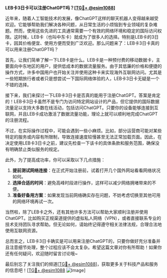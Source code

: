 **LEB卡3日卡可以注册ChatGPT吗？[[TG💪+ @esim1088](https://t.me/s/esim1088)]**

近年来，随着人工智能技术的发展，像ChatGPT这样的聊天机器人变得越来越受欢迎。它能够帮助我们解决各种问题，从日常生活的小烦恼到专业领域的复杂难题。然而，使用这些先进的工具通常需要一个有效的网络环境和稳定的国际访问权限。这时候，LEB卡（也叫中东卡）就成为了很多人的选择。特别是LEB卡的3日卡，因其价格便宜、使用方便而受到广泛欢迎。那么问题来了：LEB卡3日卡真的可以用来注册ChatGPT吗？

首先，让我们简单了解一下LEB卡是什么。LEB卡是一种预付费的移动数据卡，主要面向中东地区的用户，提供低成本的数据流量服务。由于其低廉的价格和便捷的操作方式，许多中国用户也开始关注并使用这种卡来实现海外互联网访问。尤其是一些短期旅行者或者只是想尝试一下国际网络体验的人，LEB卡3日卡无疑是一个不错的选择。

接下来，我们来探讨一下LEB卡3日卡是否真的能用于注册ChatGPT。答案是肯定的！LEB卡3日卡虽然不是专门为访问特定网站设计的产品，但它提供的国际数据流量足以支持大多数在线活动，包括访问ChatGPT。只要你的设备能够连接到互联网，并且LEB卡成功激活了数据流量功能，理论上就可以顺利地完成ChatGPT的注册流程。

不过，在实际操作过程中，可能会遇到一些小麻烦。比如，部分运营商可能对某些特定的服务或内容有所限制，导致连接速度较慢甚至无法正常加载页面。因此，在决定使用LEB卡3日卡之前，建议先检查一下该卡的具体条款和服务范围，确保没有明确禁止类似服务的规定。

此外，为了提高成功率，你可以采取以下几点措施：
1. **提前测试网络连接**：在正式开始注册前，试着打开几个国外网站看看网络状况如何。
2. **选择合适的时间**：避免高峰时段进行操作，这样可以减少网络拥堵带来的不便。
3. **准备好备用方案**：如果发现当前网络确实存在问题，不妨考虑切换至其他可用的网络环境再试一次。

当然啦，除了LEB卡之外，还有其他许多方法可以帮助大家顺利注册并使用ChatGPT。比如购买正规渠道提供的虚拟私人网络（VPN），或者直接联系专业的技术支持团队寻求帮助。但无论如何，请始终记得遵守相关法律法规，合理合法地使用互联网资源。

总而言之，LEB卡3日卡确实是可以用来注册ChatGPT的，只要你做好充分准备并且注意细节处理，整个过程应该不会太复杂。希望这篇文章对你有所帮助！如果你还有任何疑问，欢迎随时留言讨论哦~

最后别忘了关注我们的频道[[TG💪+ @esim1088](https://t.me/s/esim1088)]，获取更多关于科技产品和服务的信息吧！[[TG💪+ @esim1088](https://t.me/s/esim1088) ![Image](https://i.postimg.cc/4NQfJmqS/Snipaste-2025-05-13-00-14-12.png)]